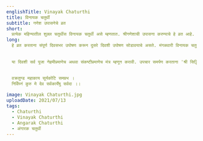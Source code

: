 ```yaml
---
englishTitle: Vinayak Chaturthi
title: विनायक चतुर्थी
subtitle: गणेश उपासनेचे व्रत
short:
  प्रत्येक महिन्यातील शुक्ल चतुर्थीस विनायक चतुर्थी असे म्हणतात. श्रीगणेशाची उपासना करण्याचे हे व्रत आहे. गणेशाच्या अनेक अवतारांपैकी विनायक हा एक अवतार आहे. विनायक चतुर्थी व्रतासाठी मध्याह्नकाली असलेली चतुर्थी घ्यावी हा सामान्य नियम आहे.
long:
  हे व्रत करताना संपूर्ण दिवसभर उपोषण करून दुसरे दिवशी उपोषण सोडावयाचे असते. मंगळवारी विनायक चतुर्थी असताना अंगारक योग असतो. अंगारक योगाचे विशेष महत्त्व मानले आहे. विनायकी हे संकष्टीप्रमाणेच सर्व कामनांना सिद्धिदायक असे व्रत आहे. पंचांगात विनायक चतुर्थी व संकष्ट चतुर्थी असे उल्लेख असतात. या दिवशी गणेशपूजा हा प्रधानविधी असतो. मुख्यतः गाणपत्य संप्रदायाचे अनुयायी हे व्रत करतात. विनायक हे गणपतीचेच नाव आहे. या व्रतसाधनाने सर्व विघ्नांचे निरसन होते व सर्व कामना परिपूर्ण होतात. गणपतीची कृपा प्राप्त होते. संकटकाळी आपल्यावरील संकटाचा नाश होण्यासाठी हे व्रत करतात व श्रीगजाननाला नवस बोलतात.

  
  या दिवशी सर्व पूजा नेहमीप्रमाणेच अथवा संकष्टीप्रमाणेच मंत्र म्हणून करावी. उपचार समर्पण करताना 'श्री सिद्धिविनायकाय नमः।' असे म्हणून करावेत.


  वक्रतुण्ड महाकाय सूर्यकोटि समप्रभ ।
  निर्विघ्नं कुरु मे देव सर्वकार्येषु सर्वदा ।।
  
image: Vinayak Chaturthi.jpg
uploadDate: 2021/07/13
tags:
  - Chaturthi
  - Vinayak Chaturthi
  - Angarak Chaturthi
  - अंगारक चतुर्थी
---
```

